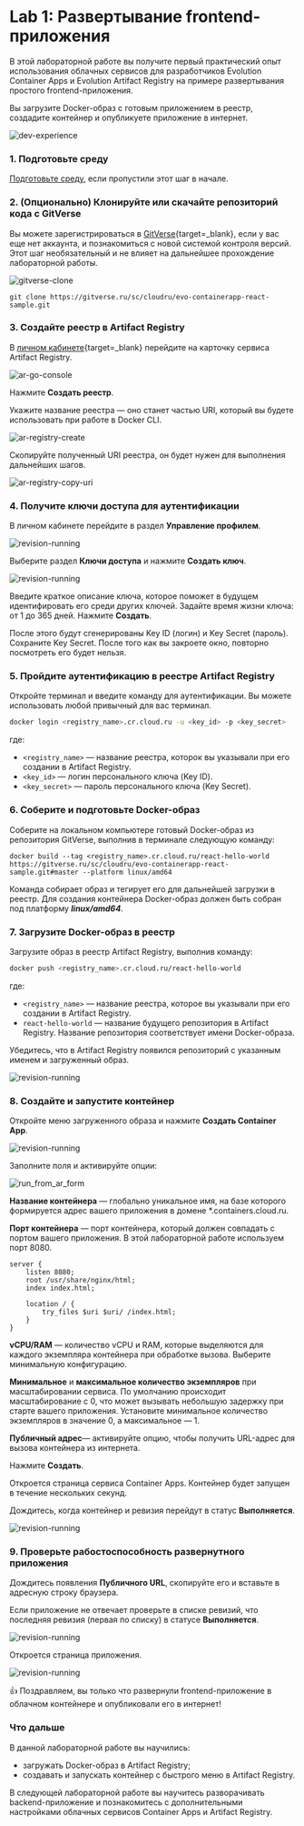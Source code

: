 # Lab 1: Развертывание frontend-приложения

В этой лабораторной работе вы получите первый практический опыт использования облачных сервисов для разработчиков Evolution Container Apps и Evolution Artifact Registry на примере развертывания простого frontend-приложения.

Вы загрузите Docker-образ с готовым приложением в реестр, создадите контейнер и опубликуете приложение в интернет.

![dev-experience](images/scheme/dev_experience.svg)

### 1. Подготовьте среду

[Подготовьте среду](/prerequisites), если пропустили этот шаг в начале. 

### 2. (Опционально) Клонируйте или скачайте репозиторий кода c GitVerse
 
Вы можете зарегистрироваться в [GitVerse](https://gitverse.ru/){target=_blank}, если у вас еще нет аккаунта, и познакомиться с новой системой контроля версий. Этот шаг необязательный и не влияет на дальнейшее прохождение лабораторной работы. 

![gitverse-clone](images/lab1/gitverse_clone.png) 

```
git clone https://gitverse.ru/sc/cloudru/evo-containerapp-react-sample.git
```

### 3. Создайте реестр в Artifact Registry
В [личном кабинете](https://console.cloud.ru){target=_blank} перейдите на карточку сервиса Artifact Registry.

![ar-go-console](images/lab1/ar-go-console.png)

Нажмите **Создать реестр**.

Укажите название реестра — оно станет частью URI, который вы будете использовать при работе в Docker CLI. 

![ar-registry-create](images/lab1/ar-registry-create.png)

Скопируйте полученный URI реестра, он будет нужен для выполнения дальнейших шагов. 

![ar-registry-copy-uri](images/lab1/ar-registry-copy-uri.png)

### 4. Получите ключи доступа для аутентификации

В личном кабинете перейдите в раздел **Управление профилем**.

![revision-running](images/lab1/profile-settings.png)

Выберите раздел **Ключи доступа** и нажмите **Создать ключ**.

![revision-running](images/lab1/ar-secrets.png)

Введите краткое описание ключа, которое поможет в будущем идентифировать его среди других ключей.
Задайте время жизни ключа: от 1 до 365 дней. 
Нажмите **Создать**.

После этого будут сгенерированы Key ID (логин) и Key Secret (пароль). 
Сохраните Key Secret. После того как вы закроете окно, повторно посмотреть его будет нельзя. 

### 5. Пройдите аутентификацию в реестре Artifact Registry 
Откройте терминал и введите команду для аутентификации. Вы можете использовать любой привычный для вас терминал.

```bash
docker login <registry_name>.cr.cloud.ru -u <key_id> -p <key_secret>
```
где: 

- `<registry_name>` — название реестра, которок вы указывали при его создании в Artifact Registry.
- `<key_id>` — логин персонального ключа (Key ID).
- `<key_secret>` — пароль персонального ключа (Key Secret).

### 6. Соберите и подготовьте Docker-образ

Cоберите на локальном компьютере готовый Docker-образ из репозитория GitVerse, выполнив в терминале следующую команду: 

```shell
docker build --tag <registry_name>.cr.cloud.ru/react-hello-world https://gitverse.ru/sc/cloudru/evo-containerapp-react-sample.git#master --platform linux/amd64
```
Команда собирает образ и тегирует его для дальнейшей загрузки в реестр.
Для создания контейнера Docker-образ должен быть собран под платформу ***linux/amd64***.

### 7. Загрузите Docker-образ в реестр

Загрузите образ в реестр Artifact Registry, выполнив команду:

```bash
docker push <registry_name>.cr.cloud.ru/react-hello-world
```
где: 

- `<registry_name>` — название реестра, которое вы указывали при его создании в Artifact Registry.
- `react-hello-world` — название будущего репозитория в Artifact Registry. Название репозитория соответствует имени Docker-образа. 

Убедитесь, что в Artifact Registry появился репозиторий с указанным именем и загруженный образ.

![revision-running](images/lab1/ar-repository-sucess.png)

### 8. Создайте и запустите контейнер

Откройте меню загруженного образа и нажмите **Создать Container App**. 

![revision-running](images/lab1/ar-create-container.png)

Заполните поля и активируйте опции:

![run_from_ar_form](images/lab1/ar-container-params.png)

**Название контейнера** — глобально уникальное имя, на базе которого формируется адрес вашего приложения в домене *.containers.cloud.ru.

**Порт контейнера** — порт контейнера, который должен совпадать с портом вашего приложения. В этой лабораторной работе используем порт 8080.

```
server {
    listen 8080;
    root /usr/share/nginx/html;
    index index.html;

    location / {
        try_files $uri $uri/ /index.html;
    }
}
```

**vCPU/RAM** — количество vCPU и RAM, которые выделяются для каждого экземпляра контейнера при обработке вызова. Выберите минимальную конфигурацию.

**Минимальное** и **максимальное количество экземпляров** при масштабировании сервиса. По умолчанию происходит масштабирование с 0, что может вызывать небольшую задержку при старте вашего приложения. Установите минимальное количество экземпляров в значение 0, а максимальное — 1.

**Публичный адрес**— активируйте опцию, чтобы получить URL-адрес для вызова контейнера из интернета.

Нажмите **Создать**.

Откроется страница сервиса Container Apps. 
Контейнер будет запущен в течение нескольких секунд.

Дождитесь, когда контейнер и ревизия перейдут в статус **Выполняется**.

![revision-running](images/lab1/ca-container-run.png)


### 9. Проверьте рабостоспособность развернутного приложения

Дождитесь появления **Публичного URL**, скопируйте его и вставьте в адресную строку браузера.

Если приложение не отвечает проверьте в списке ревизий, что последняя ревизия (первая по списку) в статусе **Выполняется**.

![revision-running](images/lab1/ca-public-url.png)

Откроется страница приложения.

![revision-running](images/lab1/app-go.png)
    
👍 Поздравляем, вы только что развернули frontend-приложение в облачном контейнере и опубликовали его в интернет!  

### Что дальше

В данной лабораторной работе вы научились:

- загружать Docker-образ в Artifact Registry;
- создавать и запускать контейнер с быстрого меню в Artifact Registry.

В следующей лабораторной работе вы научитесь разворачивать backend-приложение и познакомитесь с дополнительными настройками облачных сервисов Container Apps и Artifact Registry.
